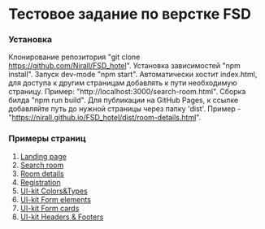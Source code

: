 # Тестовое задание по верстке FSD
### Установка
Клонирование репозитория "git clone https://github.com/Nirall/FSD_hotel".
Установка зависимостей "npm install".
Запуск dev-mode "npm start". Автоматически хостит index.html, для доступа к другим страницам добавлять к пути необходимую страницу. Пример: "http://localhost:3000/search-room.html".
Сборка билда "npm run build".
Для публикации на GitHub Pages, к ссылке добавляйте путь до нужной страницы через папку 'dist'. Пример - "https://nirall.github.io/FSD_hotel/dist/room-details.html".
### Примеры страниц
1. [Landing page](https://nirall.github.io/FSD_hotel/dist)
2. [Search room](https://nirall.github.io/FSD_hotel/dist/search-room.html)
3. [Room details](https://nirall.github.io/FSD_hotel/dist/room-details.html)
4. [Registration](https://nirall.github.io/FSD_hotel/dist/registration.html)
5. [UI-kit Colors&Types](https://nirall.github.io/FSD_hotel/dist/ui-colors.html)
6. [UI-kit Form elements](https://nirall.github.io/FSD_hotel/dist/ui-form-elements.html)
7. [UI-kit Form cards](https://nirall.github.io/FSD_hotel/dist/ui-cards.html)
8. [UI-kit Headers & Footers](https://nirall.github.io/FSD_hotel/dist/ui-headers_and_footers.html)
